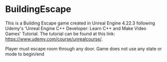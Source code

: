 # BuildingEscape

This is a Building Escape game created in Unreal Engine 4.22.3 following Udemy's 'Unreal Engine C++ Developer: Learn C++ and Make Video Games' Tutorial.
The tutorial can be found at this link: https://www.udemy.com/course/unrealcourse/.

Player must escape room through any door. Game does not use any state or mode to begin/end
